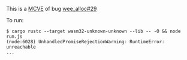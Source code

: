This is a [MCVE](https://stackoverflow.com/help/mcve) of bug
[wee_alloc#29](https://github.com/fitzgen/wee_alloc/issues/29)

To run:

    $ cargo rustc --target wasm32-unknown-unknown --lib -- -O && node run.js
    (node:6028) UnhandledPromiseRejectionWarning: RuntimeError: unreachable
    ...
